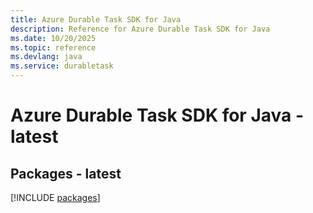 ```yaml
---
title: Azure Durable Task SDK for Java
description: Reference for Azure Durable Task SDK for Java
ms.date: 10/20/2025
ms.topic: reference
ms.devlang: java
ms.service: durabletask
---
```

# Azure Durable Task SDK for Java - latest
## Packages - latest
[!INCLUDE [packages](durable-task-index.md)]